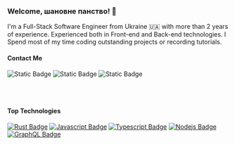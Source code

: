 ### Welcome, шановне панство! :beers:  <br> 



I'm a Full-Stack Software Engineer from Ukraine :ukraine: with more than 2 years of experience. Experienced both in Front-end and Back-end technologies. I Spend most of my time coding outstanding projects or recording tutorials.

#### Contact Me 

![Static Badge](https://img.shields.io/badge/online-%23F7DF1E?style=flat&logo=Gmail&logoColor=%23EA4335&label=Gmail&color=f)
![Static Badge](https://img.shields.io/badge/Telegram-%2326A5E4?style=flat&logo=Telegram&label=Martsynyuk) 
![Static Badge](https://img.shields.io/badge/LinkedIn-%230A66C2?style=flat&logo=Linkedin&logoColor=yellow&label=Martsynyuk)
<!-- ![Static Badge](https://img.shields.io/badge/%23sen-%230A66C2?style=flat&logo=Linkedin&logoColor=white&label=Oleksandr%20Martsyniuk&labelColor=%230A66C1&color=f) -->
<!-- ![Static Badge](https://img.shields.io/badge/LinkedIn-%230A66C2?style=flat&logo=Linkedin&logoColor=yellow&label=Oleksandr%20Martsyniuk) -->

<!-- Телеграм ![Static Badge](https://img.shields.io/badge/Telegram-%2326A5E4?style=plastic&logo=Telegram&label=Martsynyuk)
![Static Badge](https://img.shields.io/badge/%2F-%23315dfa?style=plastic&label=Rambler&labelColor=%23315dfa) 
![Static Badge](https://img.shields.io/badge/Rambler-%23315dfa?style=flat&logoColor=%23315dfa&label=%2F&labelColor=%23315dfa)
![Static Badge](https://img.shields.io/badge/add%20contact-%230A66C2?style=flat&logo=Linkedin&logoColor=white&label=Martsynyuk&labelColor=%230A66C1&color=f)
![Static Badge](https://img.shields.io/badge/%23welcome-%230A66C2?style=flat&logo=Linkedin&logoColor=white&label=Martsynyuk&labelColor=%230A66C1&color=f)
![Static Badge](https://img.shields.io/badge/Oleksandr_Martsyniuk-%230A66C2?style=flat&logo=Linkedin&logoColor=white)
![Static Badge](https://img.shields.io/badge/Martsynyuk-%230A66C2?style=flat&logo=Linkedin&logoColor=white)
--> 



<br>
<br>


<!-- ![Static Badge](https://img.shields.io/badge/Martsynyuk-online-%23F7DF1E?style=plastic&logo=Gmail&logoColor=red&label=Gmail&color=f)
[![Telegram Badge](https://img.shields.io/badge/@Martsynyuk-%2326A5E4?style=flat-square&logo=Telegram&logoColor=white)](https://t.me/Martsynyuk)
[![LinkedIn Badge](https://img.shields.io/badge/@Martsynyuk-%230A66C2?style=flat-square&logo=Linkedin)](https://linkedin.com/in/martsynyuk)
[![Mail Badge](https://img.shields.io/badge/@Martsynyuk-e84393?style=flat&labelColor=e84393&logo=instagram&logoColor=white)]() 
[![Mail Badge](https://img.shields.io/badge/Martsynyuk-c0392b?style=flat&labelColor=c0392b&logo=gmail&logoColor=white)](mailto:rudik.programer@gmail.com)
![Static Badge](https://img.shields.io/badge/Rambler-%23315dfa?style=plastic&label=%2F&labelColor=%23315dfa)
![Static Badge](https://img.shields.io/badge/LinkedIn-%230A66C2?style=flat&logo=Linkedin&logoColor=white&label=%40Martsynyuk)
![Static Badge](https://img.shields.io/badge/LinkedIn-%230A66C2?style=plastic&logo=Linkedin&logoColor=%230c64c5&label=Martsynyuk&labelColor=white)
![Static Badge](https://img.shields.io/badge/Martsynyuk-%230A66C2?style=flat&logo=Linkedin&logoColor=%230c64c5&label=LinkedIn&labelColor=white)
![Static Badge](https://img.shields.io/badge/LinkedIn-%230A66C2?style=flat&logo=Linkedin&logoColor=dark&label=Oleksandr%20Martsyniuk)
![Static Badge](https://img.shields.io/badge/LinkedIn-white?style=flat&logo=Linkedin&logoColor=white&label=Oleksandr%20Martsyniuk&labelColor=%230A66C2)
![Static Badge](https://img.shields.io/badge/LinkedIn-%230A66C2?style=flat&logo=Linkedin&logoColor=white&label=Oleksandr%20Martsyniuk&labelColor=%230A66C2)
![Static Badge](https://img.shields.io/badge/%23OpenToWork-%230A66C2?style=plastic&logo=Linkedin&logoColor=white&label=Oleksandr%20Martsyniuk&labelColor=%230A66C1&color=f)
![Static Badge](https://img.shields.io/badge/LinkedIn-%230A66C2?style=flat&logo=Linkedin&logoColor=yellow&label=Martsynyuk)

<br>

![Static Badge](https://img.shields.io/badge/Martsynyuk-online-%23F7DF1E?style=flat&logo=Gmail&logoColor=red&label=Gmail&color=f)
[![Telegram Badge](https://img.shields.io/badge/@Martsynyuk-%2326A5E4?style=flat-square&logo=Telegram&logoColor=white)](https://t.me/Martsynyuk)
[![LinkedIn Badge](https://img.shields.io/badge/@Martsynyuk-%230A66C2?style=flat-square&logo=Linkedin)](https://linkedin.com/in/martsynyuk)
[![Mail Badge](https://img.shields.io/badge/@Martsynyuk-e84393?style=flat&labelColor=e84393&logo=instagram&logoColor=white)]() 
[![Mail Badge](https://img.shields.io/badge/Martsynyuk-c0392b?style=flat&labelColor=c0392b&logo=gmail&logoColor=white)](mailto:rudik.programer@gmail.com)
-->

#### Top Technologies

[![Rust Badge](https://img.shields.io/badge/-Rust-61DBFB?style=for-the-badge&labelColor=black&logo=react&logoColor=61DBFB)](#) [![Javascript Badge](https://img.shields.io/badge/-Javascript-F0DB4F?style=for-the-badge&labelColor=black&logo=javascript&logoColor=F0DB4F)](#) [![Typescript Badge](https://img.shields.io/badge/-Typescript-007acc?style=for-the-badge&labelColor=black&logo=typescript&logoColor=007acc)](#) [![Nodejs Badge](https://img.shields.io/badge/-Nodejs-3C873A?style=for-the-badge&labelColor=black&logo=node.js&logoColor=3C873A)](#) [![GraphQL Badge](https://img.shields.io/badge/-GraphQl-e535ab?style=for-the-badge&labelColor=black&logo=node.js&logoColor=e535ab)](#)

<br/>

<!-- ### For HR specialists 💫
- :paperclip: [My Resume/CV]()
- :email: test@gmail.com
- :barber: [Notation]()


<br/>

 ### My stats ⭐

<div align="center">
<img alt="Maksym's GitHub stats" src="https://github-readme-stats.vercel.app/api?username=MaksymRudnyi&show_icons=true&theme=transparent"/>
<img alt="Top langs" src="https://github-readme-stats.vercel.app/api/top-langs/?username=MaksymRudnyi&layout=compact&&langs_count=8"/>
</div>

### Profile views counter 👁️‍🗨️
[![Maksym Rudnyi profile views](https://u8views.com/api/v1/github/profiles/7869344/views/day-week-month-total-count.svg)](https://u8views.com/github/MaksymRudnyi)


[reactplaylist]:https://youtube.com/playlist?list=PLlYbsPJVZjBygXalKUVKkvFyHQ1NifIiW&si=pj2Rfx3ztZjb_c1P
[graphqllist]: https://youtube.com/playlist?list=PLlYbsPJVZjByzzOLWl2n15n0uQ7m8loEh&si=0NXO3LQENlDOOqdK
 # Hello, ladies and gentlemen!



**Telegram:** [@martsynyuk](https://t.me/Martsynyuk) <br><br><br>
[![Static Badge](https://img.shields.io/badge/Martsynyuk-%230A66C2?style=flat-square&logo=Linkedin)](https://linkedin.com/in/martsynyuk)<br><br><br><br>
[![Static Badge](https://img.shields.io/badge/Martsynyuk-%2326A5E4?style=social&logo=Telegram)](https://t.me/Martsynyuk)<br>
![Static Badge](https://img.shields.io/badge/Martsynyuk-white?style=for-the-badge&logo=Fiverr&logoColor=black&labelColor=white)
![Static Badge](https://img.shields.io/badge/-white?style=for-the-badge&logo=Fiverr&logoColor=black&label=fiverr&labelColor=white)

![Static Badge](https://img.shields.io/badge/Fiverr-white?style=flat-square&logo=Fiverr&logoColor=%231DBF73)

![Static Badge](https://img.shields.io/badge/Fiverr-%231DBF73?style=flat-square&logo=Fiverr&logoColor=white)




[![Static Badge](https://img.shields.io/badge/Martsynyuk-white?style=flat-square&logo=Telegram)](https://t.me/Martsynyuk)













 Це коментар. Він не буде відображений у вихідному HTML коді.


 [![Логотип OpenAI](https://openai.com/images/openai_logo.png)](https://openai.com))


### My stack technologies:
![Static Badge](https://img.shields.io/badge/Rust-%23000000?style=flat&logo=Rust)
![Static Badge](https://img.shields.io/badge/Golang-%2300ADD8?style=flat&logo=Go&logoColor=white)
![Static Badge](https://img.shields.io/badge/Golang-%2300ADD8?style=flat-square&logo=Go&logoColor=white)
![Static Badge](https://img.shields.io/badge/Golang-white?style=flat-square&logo=Go&logoColor=%2300ADD8)

 ### Made in 💙💛🇺🇦💛💙 -->

